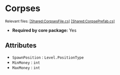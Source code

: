 # Corpses
<sup>Relevant files: [[Shared:CorpsesFile.cs]](https://github.com/Regalis11/Barotrauma/blob/master/Barotrauma/BarotraumaShared/SharedSource/ContentManagement/ContentFile/CorpsesFile.cs) [[Shared:CorpsePrefab.cs]](https://github.com/Regalis11/Barotrauma/blob/master/Barotrauma/BarotraumaShared/SharedSource/Characters/CorpsePrefab.cs)</sup>
- **Required by core package:** Yes



## Attributes
- `SpawnPosition` : `Level.PositionType`
- `MinMoney` : `int`
- `MaxMoney` : `int`


